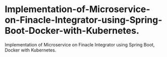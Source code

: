 # Implementation-of-Microservice-on-Finacle-Integrator-using-Spring-Boot-Docker-with-Kubernetes.
Implementation of Microservice on Finacle Integrator using Spring Boot, Docker with Kubernetes.
